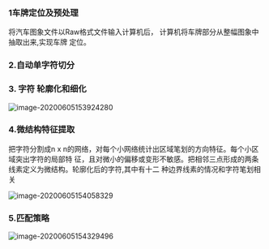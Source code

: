 ### 1车牌定位及预处理

将汽车图象文件以Raw格式文件输入计算机后，
计算机将车牌部分从整幅图象中抽取出来,实现车牌
定位。



### 2.自动单字符切分



### 3. 字符 轮廓化和细化

![image-20200605153924280](E:/Git图库/image-20200605153924280.png)



### 4.微结构特征提取

把字符分割成n x n的网络，对每个小网络统计出区域笔划的方向特征。每个小区域突出字符的局部特
征，且对微小的偏移或变形不敏感。把相邻三点形成的两条线素定义为微结构。轮廓化后的字符,其中有十二
种边界线素的情况和字符笔划相关

![image-20200605154058329](E:/Git图库/image-20200605154058329.png)

### 5.匹配策略

![image-20200605154329496](E:/Git图库/image-20200605154329496.png)